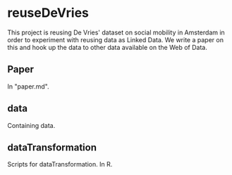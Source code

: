# reuseDeVries

This project is reusing De Vries' dataset on social mobility in Amsterdam in order to experiment with reusing data as Linked Data. We write a paper on this and hook up the data to other data available on the Web of Data.

## Paper
In "paper.md".

## data
Containing data.

## dataTransformation
Scripts for dataTransformation. In R.
